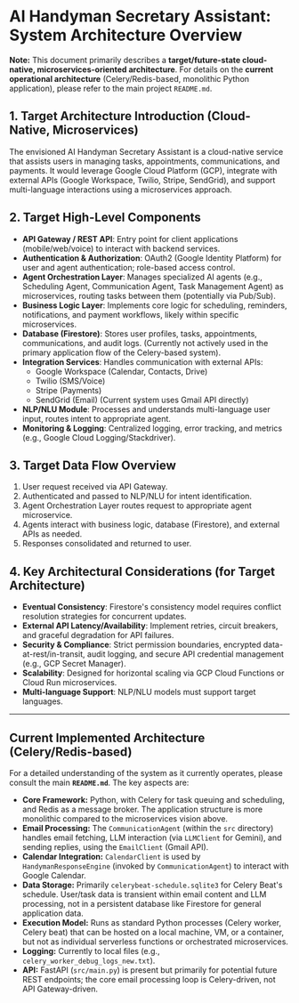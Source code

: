# AI Handyman Secretary Assistant: System Architecture Overview

**Note:** This document primarily describes a **target/future-state cloud-native, microservices-oriented architecture**. For details on the **current operational architecture** (Celery/Redis-based, monolithic Python application), please refer to the main project `README.md`.

## 1. Target Architecture Introduction (Cloud-Native, Microservices)
The envisioned AI Handyman Secretary Assistant is a cloud-native service that assists users in managing tasks, appointments, communications, and payments. It would leverage Google Cloud Platform (GCP), integrate with external APIs (Google Workspace, Twilio, Stripe, SendGrid), and support multi-language interactions using a microservices approach.

## 2. Target High-Level Components
- **API Gateway / REST API**: Entry point for client applications (mobile/web/voice) to interact with backend services.
- **Authentication & Authorization**: OAuth2 (Google Identity Platform) for user and agent authentication; role-based access control.
- **Agent Orchestration Layer**: Manages specialized AI agents (e.g., Scheduling Agent, Communication Agent, Task Management Agent) as microservices, routing tasks between them (potentially via Pub/Sub).
- **Business Logic Layer**: Implements core logic for scheduling, reminders, notifications, and payment workflows, likely within specific microservices.
- **Database (Firestore)**: Stores user profiles, tasks, appointments, communications, and audit logs. (Currently not actively used in the primary application flow of the Celery-based system).
- **Integration Services**: Handles communication with external APIs:
  - Google Workspace (Calendar, Contacts, Drive)
  - Twilio (SMS/Voice)
  - Stripe (Payments)
  - SendGrid (Email) (Current system uses Gmail API directly)
- **NLP/NLU Module**: Processes and understands multi-language user input, routes intent to appropriate agent.
- **Monitoring & Logging**: Centralized logging, error tracking, and metrics (e.g., Google Cloud Logging/Stackdriver).

## 3. Target Data Flow Overview
1. User request received via API Gateway.
2. Authenticated and passed to NLP/NLU for intent identification.
3. Agent Orchestration Layer routes request to appropriate agent microservice.
4. Agents interact with business logic, database (Firestore), and external APIs as needed.
5. Responses consolidated and returned to user.

## 4. Key Architectural Considerations (for Target Architecture)
- **Eventual Consistency**: Firestore's consistency model requires conflict resolution strategies for concurrent updates.
- **External API Latency/Availability**: Implement retries, circuit breakers, and graceful degradation for API failures.
- **Security & Compliance**: Strict permission boundaries, encrypted data-at-rest/in-transit, audit logging, and secure API credential management (e.g., GCP Secret Manager).
- **Scalability**: Designed for horizontal scaling via GCP Cloud Functions or Cloud Run microservices.
- **Multi-language Support**: NLP/NLU models must support target languages.

---

## Current Implemented Architecture (Celery/Redis-based)

For a detailed understanding of the system as it currently operates, please consult the main **`README.md`**. The key aspects are:
- **Core Framework:** Python, with Celery for task queuing and scheduling, and Redis as a message broker. The application structure is more monolithic compared to the microservices vision above.
- **Email Processing:** The `CommunicationAgent` (within the `src` directory) handles email fetching, LLM interaction (via `LLMClient` for Gemini), and sending replies, using the `EmailClient` (Gmail API).
- **Calendar Integration:** `CalendarClient` is used by `HandymanResponseEngine` (invoked by `CommunicationAgent`) to interact with Google Calendar.
- **Data Storage:** Primarily `celerybeat-schedule.sqlite3` for Celery Beat's schedule. User/task data is transient within email content and LLM processing, not in a persistent database like Firestore for general application data.
- **Execution Model:** Runs as standard Python processes (Celery worker, Celery beat) that can be hosted on a local machine, VM, or a container, but not as individual serverless functions or orchestrated microservices.
- **Logging:** Currently to local files (e.g., `celery_worker_debug_logs_new.txt`).
- **API:** FastAPI (`src/main.py`) is present but primarily for potential future REST endpoints; the core email processing loop is Celery-driven, not API Gateway-driven.
